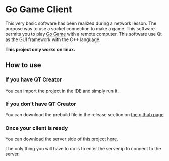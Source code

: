 # Go Game Client

This very basic software has been realized during a network lesson. The purpose was to use a socket connection to make a game. This software permits you to play [Go Game](https://en.wikipedia.org/wiki/Go_(game)) with a remote computer. This software use Qt as the GUI framework with the C++ language.

<strong>This project only works on linux.</strong>

## How to use
### If you have QT Creator

You can import the project in the IDE and simply run it.

### If you don't have QT Creator

You can download the prebuild file in the release section on [the github page](https://github.com/Lyxass/GoGameClient/releases)


### Once your client is ready

You can download the server side of this project [here](https://github.com/Lyxass/GoGameServer).

The only thing you will have to do is to enter the server ip to connect to the server.





